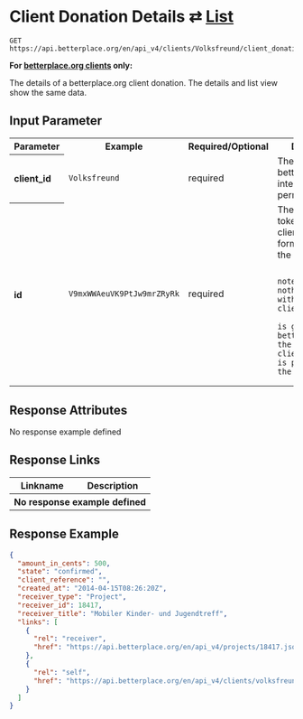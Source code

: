 
# Client Donation Details ⇄ [List](client_donations_list.md)

```nginx
GET https://api.betterplace.org/en/api_v4/clients/Volksfreund/client_donations/V9mxWWAeuVK9PtJw9mrZRyRk.json
```

**For [betterplace.org clients](../README.md#client-api) only:**

The details of a betterplace.org client donation.
The details and list view show the same data.


## Input Parameter

<table>
  <tr>
    <th>Parameter</th>
    <th>Example</th>
    <th>Required/Optional</th>
    <th>Description</th>
  </tr>
  <tr>
    <th align="left">client_id</th>
    <td><code>Volksfreund</code></td>
    <td>required</td>
    <td>The betterplace.org-internal client permalink.</td>
  </tr>
  <tr>
    <th align="left">id</th>
    <td><code>V9mxWWAeuVK9PtJw9mrZRyRk</code></td>
    <td>required</td>
    <td>          The donation token that the client donation form passed to the callback url.

          Please note: This has nothing to do with the client_reference.
          The doken is generated by betterplace.org, the client_reference is provided by the client.
</td>
  </tr>
</table>

## Response Attributes

  <th colspan="4">No response example defined</th>
</table>

## Response Links

<table>
  <tr>
    <th>Linkname</th>
    <th>Description</th>
  </tr>

  <th colspan="2">No response example defined</th>
</table>

## Response Example

```json
{
  "amount_in_cents": 500,
  "state": "confirmed",
  "client_reference": "",
  "created_at": "2014-04-15T08:26:20Z",
  "receiver_type": "Project",
  "receiver_id": 18417,
  "receiver_title": "Mobiler Kinder- und Jugendtreff",
  "links": [
    {
      "rel": "receiver",
      "href": "https://api.betterplace.org/en/api_v4/projects/18417.json"
    },
    {
      "rel": "self",
      "href": "https://api.betterplace.org/en/api_v4/clients/volksfreund/client_donations/V9mxWWAeuVK9PtJw9mrZRyRk.json"
    }
  ]
}
```

